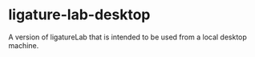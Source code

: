 # ligature-lab-desktop
A version of ligatureLab that is intended to be used from a local desktop machine.
